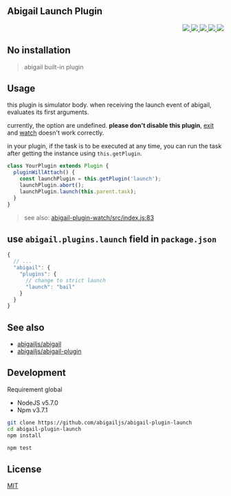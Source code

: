 Abigail Launch Plugin
---

<p align="right">
  <a href="https://npmjs.org/package/abigail-plugin-launch">
    <img src="https://img.shields.io/npm/v/abigail-plugin-launch.svg?style=flat-square">
  </a>
  <a href="https://travis-ci.org/abigailjs/abigail-plugin-launch">
    <img src="http://img.shields.io/travis/abigailjs/abigail-plugin-launch.svg?style=flat-square">
  </a>
  <a href="https://codeclimate.com/github/abigailjs/abigail-plugin-launch/coverage">
    <img src="https://img.shields.io/codeclimate/github/abigailjs/abigail-plugin-launch.svg?style=flat-square">
  </a>
  <a href="https://codeclimate.com/github/abigailjs/abigail-plugin-launch">
    <img src="https://img.shields.io/codeclimate/coverage/github/abigailjs/abigail-plugin-launch.svg?style=flat-square">
  </a>
  <a href="https://gemnasium.com/abigailjs/abigail-plugin-launch">
    <img src="https://img.shields.io/gemnasium/abigailjs/abigail-plugin-launch.svg?style=flat-square">
  </a>
</p>

No installation
---
> abigail built-in plugin

Usage
---
this plugin is simulator body. when receiving the launch event of abigail, evaluates its first arguments.

currently, the option are undefined. __please don't disable this plugin__, [exit](https://github.com/abigailjs/abigail-plugin-exit#usage) and [watch](https://github.com/abigailjs/abigail-plugin-watch#usage) doesn't work correctly.

in your plugin, if the task is to be executed at any time, you can run the task after getting the instance using `this.getPlugin`.

```js
class YourPlugin extends Plugin {
  pluginWillAttach() {
    const launchPlugin = this.getPlugin('launch');
    launchPlugin.abort();
    launchPlugin.launch(this.parent.task);
  }
}
```

> see also: [abigail-plugin-watch/src/index.js:83](https://github.com/abigailjs/abigail-plugin-watch/blob/v0.0.4/src/index.js#L83)

## use `abigail.plugins.launch` field in `package.json`

```js
{
  // ...
  "abigail": {
    "plugins": {
      // change to strict launch
      "launch": "bail"
    }
  }
}
```

See also
---
* [abigailjs/abigail](https://github.com/abigailjs/abigail#usage)
* [abigailjs/abigail-plugin](https://github.com/abigailjs/abigail-plugin#usage)

Development
---
Requirement global
* NodeJS v5.7.0
* Npm v3.7.1

```bash
git clone https://github.com/abigailjs/abigail-plugin-launch
cd abigail-plugin-launch
npm install

npm test
```

License
---
[MIT](http://abigailjs.mit-license.org/)

